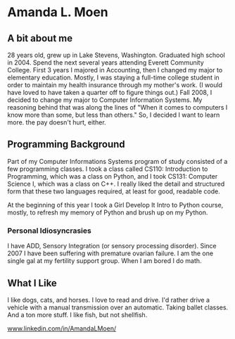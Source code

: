 # Amanda L. Moen


## A bit about me
28 years old, grew up in Lake Stevens, Washington. Graduated high school in 2004.  Spend the next several years attending Everett Community College.  First 3 years I majored in Accounting, then I changed my major to elementary education.  Mostly, I was staying a full-time college student in order to maintain my health insurance through my mother's work.  (I would have loved to have taken a quarter off to figure things out.) Fall 2008, I decided to change my major to Computer Information Systems.  My reasoning behind that was along the lines of "When it comes to computers I know more than some, but less than others." So, I decided I want to learn more. the pay doesn't hurt, either.

## Programming Background
Part of my Computer Informations Systems program of study consisted of a few programming classes. I took a class called CS110: Introduction to Programming, which was a class on Python, and I took CS131: Computer Science I, which was a class on C++.  I really liked the detail and structured form that these two languages required, at least for good, readable code.

At the beginning of this year I took a Girl Develop It Intro to Python course, mostly, to refresh my memory of Python and brush up on my Python.

### Personal Idiosyncrasies
I have ADD, Sensory Integration (or sensory processing disorder).  Since 2007 I have been suffering with premature ovarian failure.  I am the one single gal at my fertility support group.  When I am bored I do math.

## What I Like
I like dogs, cats, and horses. I love to read and drive. I'd rather drive a vehicle with a manual transmission over an automatic. Taking ballet classes. And a ton more stuff. I like fish, but not shellfish.


www.linkedin.com/in/AmandaLMoen/
